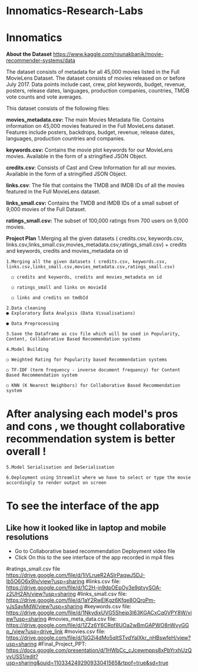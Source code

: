 # Innomatics-Research-Labs
# Innomatics
**About the Dataset**
https://www.kaggle.com/rounakbanik/movie-recommender-systems/data

The dataset consists of metadata for all 45,000 movies listed in the Full MovieLens Dataset. The dataset consists of movies released on or before July 2017. Data points include cast, crew, plot keywords, budget, revenue, posters, release dates, languages, production companies, countries, TMDB vote counts and vote averages.

This dataset consists of the following files:

**movies_metadata.csv:** The main Movies Metadata file. Contains information on 45,000 movies featured in the Full MovieLens dataset. Features include posters, backdrops, budget, revenue, release dates, languages, production countries and companies.

**keywords.csv:** Contains the movie plot keywords for our MovieLens movies. Available in the form of a stringified JSON Object.

**credits.csv**: Consists of Cast and Crew Information for all our movies. Available in the form of a stringified JSON Object.

**links.csv**: The file that contains the TMDB and IMDB IDs of all the movies featured in the Full MovieLens dataset.

**links_small.csv:** Contains the TMDB and IMDB IDs of a small subset of 9,000 movies of the Full Dataset.

**ratings_small.csv:** The subset of 100,000 ratings from 700 users on 9,000 movies.

**Project Plan**
    1.Merging all the given datasets ( credits.csv, keywords.csv, links.csv,links_small.csv,movies_metadata.csv,ratings_small.csv)
      + credits and keywords, credits and movies_metadata on id
    
    
    1.Merging all the given datasets ( credits.csv, keywords.csv, links.csv,links_small.csv,movies_metadata.csv,ratings_small.csv)

      ○ credits and keywords, credits and movies_metadata on id

      ○ ratings_small and links on movieId

      ○ links and credits on tmdbId

    2.Data cleaning
    ● Exploratory Data Analysis (Data Visualisations)

    ● Data Preprocessing

    3.Save the Dataframe as csv file which will be used in Popularity, Content, Collaborative Based Recommendation systems

    4.Model Building

    ○ Weighted Rating for Popularity based Recommendation systems

    ○ TF-IDF (term frequency - inverse document frequency) for Content Based Recommendation system

    ○ KNN (K Nearest Neighbors) for Collaborative Based Recommendation system

   # After analysing each model's pros and cons , we thought collaborative recommendation system is better overall !
    
    5.Model Serialisation and DeSerialisation

    6.Deployment using Streamlit where we have to select or type the movie accordingly to render output on screen

   # To see the interface of the app
   ## Like how it looked like in laptop and mobile resolutions
   + Go to Collaborative based recommendation Deployment video file
   + Click On this to the see interface of the app recorded in mp4 files

   

#ratings_small.csv  file https://drive.google.com/file/d/1iVLrueR2ASlrPaqwJ5DJ-Ib5O6O6x9Iv/view?usp=sharing
#links.csv file: https://drive.google.com/file/d/1C2H-jn9dpOEpOy3e9qtvySOA-z2UH2Ah/view?usp=sharing 
#links_small.csv file: https://drive.google.com/file/d/1aY2RwElKgz6Kfqe8OQroPm-yJsSayMdW/view?usp=sharing 
#keywords.csv file: https://drive.google.com/file/d/1NkydixUVG5Sheip3I63KGACxCq0VPY8W/view?usp=sharing 
#movies_meta_data.csv file: https://drive.google.com/file/d/1ZZz6Y6CRof8UOa2wBmGAPWO8nWvyGGp_/view?usp=drive_link 
#movies.csv file: https://drive.google.com/file/d/1jjG2j4dMo5qItSTvdYaIXkr_nHBswfeH/view?usp=sharing 
#Final_Project_PPT: https://docs.google.com/presentation/d/1HWbCc_cJcewmpps8xPbYrxhUzQvyUSS1/edit?usp=sharing&ouid=110334249290933041565&rtpof=true&sd=true 




